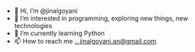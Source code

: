 - 👋 Hi, I’m @jinalgoyani
- 👀 I’m interested in programming, exploring new things, new technologies
- 🌱 I’m currently learning Python
- 📫 How to reach me ...jinalgoyani.an@gmail.com

<!---
jinalgoyani/jinalgoyani is a ✨ special ✨ repository because its `README.md` (this file) appears on your GitHub profile.
You can click the Preview link to take a look at your changes.
--->
